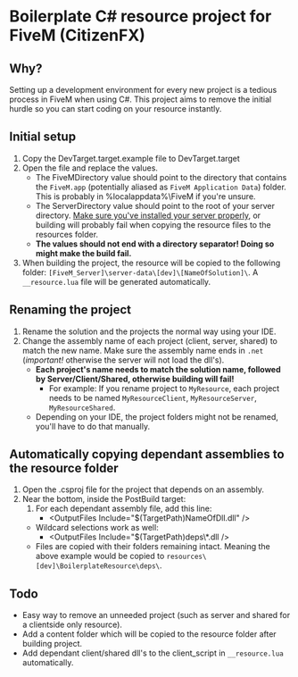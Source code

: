 # Boilerplate C# resource project for FiveM (CitizenFX)

## Why?
Setting up a development environment for every new project is a tedious process in FiveM when using C#. This project aims to remove the initial hurdle so you can start coding on your resource instantly.

## Initial setup
1. Copy the DevTarget.target.example file to DevTarget.target
2. Open the file and replace the values.
    * The FiveMDirectory value should point to the directory that contains the `FiveM.app` (potentially aliased as `FiveM Application Data`) folder. This is probably in %localappdata%\FiveM if you're unsure.
    * The ServerDirectory value should point to the root of your server directory. [Make sure you've installed your server properly](https://docs.fivem.net/server-manual/setting-up-a-server/), or building will probably fail when copying the resource files to the resources folder.
    * **The values should not end with a directory separator! Doing so might make the build fail.**
3. When building the project, the resource will be copied to the following folder: `[FiveM_Server]\server-data\[dev]\[NameOfSolution]\`. A `__resource.lua` file will be generated automatically.

## Renaming the project
1. Rename the solution and the projects the normal way using your IDE.
2. Change the assembly name of each project (client, server, shared) to match the new name. Make sure the assembly name ends in `.net` (*important!* otherwise the server will not load the dll's).
    * **Each project's name needs to match the solution name, followed by Server/Client/Shared, otherwise building will fail!**
        * For example: If you rename project to `MyResource`, each project needs to be named `MyResourceClient`, `MyResourceServer`, `MyResourceShared`.
    * Depending on your IDE, the project folders might not be renamed, you'll have to do that manually.

## Automatically copying dependant assemblies to the resource folder
1. Open the .csproj file for the project that depends on an assembly.
2. Near the bottom, inside the PostBuild target:
    1. For each dependant assembly file, add this line:
        * \<OutputFiles Include="$(TargetPath)NameOfDll.dll" />
    * Wildcard selections work as well:
        * \<OutputFiles Include="$(TargetPath)deps\\*.dll />
    * Files are copied with their folders remaining intact. Meaning the above example would be copied to `resources\[dev]\BoilerplateResource\deps\`.

## Todo
* Easy way to remove an unneeded project (such as server and shared for a clientside only resource).
* Add a content folder which will be copied to the resource folder after building project.
* Add dependant client/shared dll's to the client_script in `__resource.lua` automatically.
